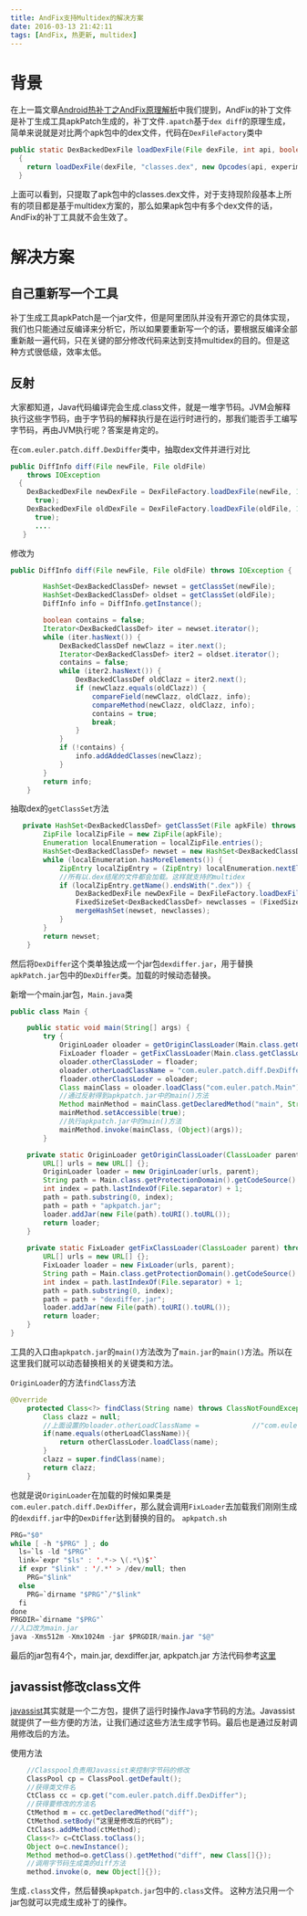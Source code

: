 ```yaml
---
title: AndFix支持Multidex的解决方案
date: 2016-03-13 21:42:11
tags: [AndFix, 热更新, multidex]
---
```



# 背景
在上一篇文章[Android热补丁之AndFix原理解析](http://w4lle.github.io/2016/03/03/Android%E7%83%AD%E8%A1%A5%E4%B8%81%E4%B9%8BAndFix%E5%8E%9F%E7%90%86%E8%A7%A3%E6%9E%90/)中我们提到，AndFix的补丁文件是补丁生成工具apkPatch生成的，补丁文件``.apatch``基于``dex diff``的原理生成，简单来说就是对比两个apk包中的dex文件，代码在``DexFileFactory``类中

```java
public static DexBackedDexFile loadDexFile(File dexFile, int api, boolean experimental) throws IOException
  {
    return loadDexFile(dexFile, "classes.dex", new Opcodes(api, experimental));
  }
```

上面可以看到，只提取了apk包中的classes.dex文件，对于支持现阶段基本上所有的项目都是基于multidex方案的，那么如果apk包中有多个dex文件的话，AndFix的补丁工具就不会生效了。

# 解决方案

## 自己重新写一个工具
补丁生成工具apkPatch是一个jar文件，但是阿里团队并没有开源它的具体实现，我们也只能通过反编译来分析它，所以如果要重新写一个的话，要根据反编译全部重新敲一遍代码，只在关键的部分修改代码来达到支持multidex的目的。但是这种方式很低级，效率太低。

## 反射

大家都知道，Java代码编译完会生成.class文件，就是一堆字节码。JVM会解释执行这些字节码，由于字节码的解释执行是在运行时进行的，那我们能否手工编写字节码，再由JVM执行呢？答案是肯定的。

在``com.euler.patch.diff.DexDiffer``类中，抽取dex文件并进行对比

```java
public DiffInfo diff(File newFile, File oldFile)
    throws IOException
  {
    DexBackedDexFile newDexFile = DexFileFactory.loadDexFile(newFile, 19, 
      true);
    DexBackedDexFile oldDexFile = DexFileFactory.loadDexFile(oldFile, 19, 
      true);
      ....
   }
```
修改为

```java
public DiffInfo diff(File newFile, File oldFile) throws IOException {

    	HashSet<DexBackedClassDef> newset = getClassSet(newFile);
    	HashSet<DexBackedClassDef> oldset = getClassSet(oldFile);
        DiffInfo info = DiffInfo.getInstance();

        boolean contains = false;
        Iterator<DexBackedClassDef> iter = newset.iterator();
        while (iter.hasNext()) {
            DexBackedClassDef newClazz = iter.next();
            Iterator<DexBackedClassDef> iter2 = oldset.iterator();
            contains = false;
            while (iter2.hasNext()) {
                DexBackedClassDef oldClazz = iter2.next();
                if (newClazz.equals(oldClazz)) {
                    compareField(newClazz, oldClazz, info);
                    compareMethod(newClazz, oldClazz, info);
                    contains = true;
                    break;
                }
            }
            if (!contains) {
                info.addAddedClasses(newClazz);
            }
        }
        return info;
    }
```

抽取dex的``getClassSet``方法

```java
   private HashSet<DexBackedClassDef> getClassSet(File apkFile) throws IOException{
    	ZipFile localZipFile = new ZipFile(apkFile);
    	Enumeration localEnumeration = localZipFile.entries();
    	HashSet<DexBackedClassDef> newset = new HashSet<DexBackedClassDef>();
    	while (localEnumeration.hasMoreElements()) {
			ZipEntry localZipEntry = (ZipEntry) localEnumeration.nextElement();
			//所有以.dex结尾的文件都会加载。这样就支持的multidex
			if (localZipEntry.getName().endsWith(".dex")) {
				DexBackedDexFile newDexFile = DexFileFactory.loadDexFile(apkFile, localZipEntry.getName(), 19, true);
				FixedSizeSet<DexBackedClassDef> newclasses = (FixedSizeSet) newDexFile.getClasses();
				mergeHashSet(newset, newclasses);
			}
		}
    	return newset;
    }
```
然后将``DexDiffer``这个类单独达成一个jar包``dexdiffer.jar``，用于替换``apkPatch.jar``包中的``DexDiffer``类。加载的时候动态替换。

新增一个main.jar包，``Main.java``类

```java
public class Main {

    public static void main(String[] args) {
        try {
            OriginLoader oloader = getOriginClassLoader(Main.class.getClassLoader());
            FixLoader floader = getFixClassLoader(Main.class.getClassLoader());
            oloader.otherClassLoder = floader;
            oloader.otherLoadClassName = "com.euler.patch.diff.DexDiffer";
            floader.otherClassLoder = oloader;
            Class mainClass = oloader.loadClass("com.euler.patch.Main");
            //通过反射得到apkpatch.jar中的main()方法
            Method mainMethod = mainClass.getDeclaredMethod("main", String[].class);
            mainMethod.setAccessible(true);
            //执行apkpatch.jar中的main()方法
            mainMethod.invoke(mainClass, (Object)(args));
        }

    private static OriginLoader getOriginClassLoader(ClassLoader parent) throws MalformedURLException {
        URL[] urls = new URL[] {};
        OriginLoader loader = new OriginLoader(urls, parent);
        String path = Main.class.getProtectionDomain().getCodeSource().getLocation().getPath();
        int index = path.lastIndexOf(File.separator) + 1;
        path = path.substring(0, index);
        path = path + "apkpatch.jar";
        loader.addJar(new File(path).toURI().toURL());
        return loader;
    }
    
    private static FixLoader getFixClassLoader(ClassLoader parent) throws MalformedURLException {
        URL[] urls = new URL[] {};
        FixLoader loader = new FixLoader(urls, parent);
        String path = Main.class.getProtectionDomain().getCodeSource().getLocation().getPath();
        int index = path.lastIndexOf(File.separator) + 1;
        path = path.substring(0, index);
        path = path + "dexdiffer.jar";
        loader.addJar(new File(path).toURI().toURL());
        return loader;
    }
}
```
工具的入口由``apkpatch.jar``的``main()``方法改为了``main.jar``的``main()``方法。所以在这里我们就可以动态替换相关的关键类和方法。

``OriginLoader``的方法``findClass``方法

```java
@Override
    protected Class<?> findClass(String name) throws ClassNotFoundException {
        Class clazz = null;
        //上面设置的oloader.otherLoadClassName = 			//"com.euler.patch.diff.DexDiffer";
        if(name.equals(otherLoadClassName)){
            return otherClassLoder.loadClass(name);
        }
        clazz = super.findClass(name);
        return clazz;
    }
```
也就是说``OriginLoader``在加载的时候如果类是``com.euler.patch.diff.DexDiffer``，那么就会调用``FixLoader``去加载我们刚刚生成的``dexdiff.jar``中的``DexDiffer``达到替换的目的。
``apkpatch.sh``

```java
PRG="$0"
while [ -h "$PRG" ] ; do
  ls=`ls -ld "$PRG"`
  link=`expr "$ls" : '.*-> \(.*\)$'`
  if expr "$link" : '/.*' > /dev/null; then
    PRG="$link"
  else
    PRG=`dirname "$PRG"`/"$link"
  fi
done
PRGDIR=`dirname "$PRG"`
//入口改为main.jar
java -Xms512m -Xmx1024m -jar $PRGDIR/main.jar "$@"
```

最后的jar包有4个，main.jar, dexdiffer.jar, apkpatch.jar
方法代码参考[这里](https://github.com/w4lle/andfix_apkpatch_support_multidex/blob/master/apkpatch.sh)

## javassist修改class文件
[javassist](https://github.com/jboss-javassist/javassist)其实就是一个二方包，提供了运行时操作Java字节码的方法。Javassist就提供了一些方便的方法，让我们通过这些方法生成字节码。最后也是通过反射调用修改后的方法。

使用方法

```java
	//Classpool负责用Javassist来控制字节码的修改
	ClassPool cp = ClassPool.getDefault();
	//获得类文件名
	CtClass cc = cp.get("com.euler.patch.diff.DexDiffer");
	//获得要修改的方法名
	CtMethod m = cc.getDeclaredMethod("diff");
	CtMethod.setBody(“这里是修改后的代码”); 
	CtClass.addMethod(ctMethod);  
    Class<?> c=CtClass.toClass();  
    Object o=c.newInstance();  
    Method method=o.getClass().getMethod("diff", new Class[]{});  
    //调用字节码生成类的diff方法  
    method.invoke(o, new Object[]{});  

```
生成``.class``文件，然后替换``apkpatch.jar``包中的``.class``文件。
这种方法只用一个jar包就可以完成生成补丁的操作。